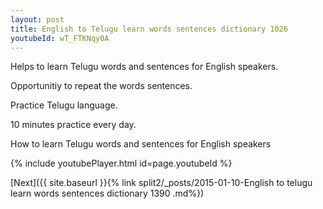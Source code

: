 ```yaml
---
layout: post
title: English to Telugu learn words sentences dictionary 1026 
youtubeId: wT_FTKNqy0A
---
```

 
 
Helps to learn Telugu words and sentences for English speakers.

Opportunitiy to repeat the words sentences. 

Practice Telugu language. 
 
10 minutes practice every day. 
 
How to learn Telugu words and sentences for English speakers 
 
{% include youtubePlayer.html id=page.youtubeId %}
 
 
[Next]({{ site.baseurl }}{% link  split2/_posts/2015-01-10-English to telugu learn words sentences dictionary 1390 .md%})
 
